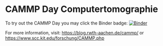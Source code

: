 # CAMMP Day Computertomographie

To try out the CAMMP Day you may click the Binder badge: [![Binder](https://mybinder.org/badge_logo.svg)](https://mybinder.org/v2/gh/CAMMPDay_Computertomographie/master)

For more information, visit:
https://blog.rwth-aachen.de/cammp/
or 
https://www.scc.kit.edu/forschung/CAMMP.php
